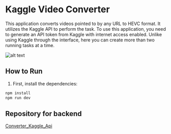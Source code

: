 # Kaggle Video Converter

This application converts videos pointed to by any URL to HEVC format. 
It utilizes the Kaggle API to perform the task. 
To use this application, you need to generate an API token from Kaggle with internet access enabled. 
Unlike using Kaggle through the interface, here you can create more than two running tasks at a time.


![alt text](https://i.imgur.com/hIjvlTX.png)

## How to Run

1. First, install the dependencies:

```bash
npm install
npm run dev
```

## Repository for backend 

[Converter_Kaggle_Api](https://github.com/paramkr2/Converter_Kaggle_Api)

